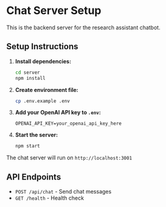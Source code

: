 # Chat Server Setup

This is the backend server for the research assistant chatbot.

## Setup Instructions

1. **Install dependencies:**
   ```bash
   cd server
   npm install
   ```

2. **Create environment file:**
   ```bash
   cp .env.example .env
   ```

3. **Add your OpenAI API key to `.env`:**
   ```
   OPENAI_API_KEY=your_openai_api_key_here
   ```

4. **Start the server:**
   ```bash
   npm start
   ```

The chat server will run on `http://localhost:3001`

## API Endpoints

- `POST /api/chat` - Send chat messages
- `GET /health` - Health check